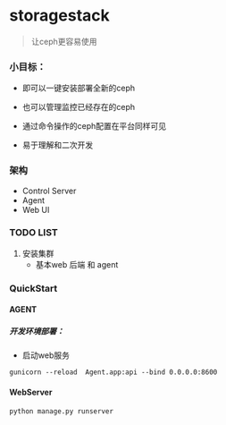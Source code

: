 # storagestack
>让ceph更容易使用

### 小目标：
- 即可以一键安装部署全新的ceph

- 也可以管理监控已经存在的ceph

- 通过命令操作的ceph配置在平台同样可见

- 易于理解和二次开发

### 架构
- Control Server
- Agent
- Web UI


### TODO LIST
1. 安装集群
    - 基本web 后端 和 agent
    
    
### QuickStart
#### AGENT
##### 开发环境部署：
- 启动web服务
```shell
gunicorn --reload  Agent.app:api --bind 0.0.0.0:8600
```

#### WebServer
```shell
python manage.py runserver
```